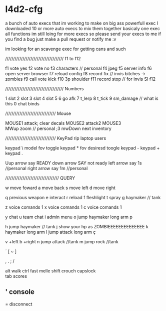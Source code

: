 # l4d2-cfg
 a bunch of auto execs that im working to make on big ass powerfull exec
 I downloaded 10 or more auto execs to mix them together 
 basicaly one exec all functions
 im still loing for more execs so please send your execs to me 
 if you find a bug just make a pull request or notify me :v

 im looking for an scavenge exec for getting cans and such

/////////////////////////////////////
f1 to f12

 f1 vote yes
 f2 vote no
 f3  characters // personal
 f4 jpeg
 f5 server info 
 f6 open server browser
 f7 reload config
 f8 record fix // invis bitches -> zombies
 f9 call vote kick
 f10 3p shoulder
 f11 record stop // for invis SI
 f12

/////////////////////////////////////
Numbers

 1 slot 
 2 slot 
 3 slot
 4 slot
 5
 6 go afk
 7 t_lerp
 8 t_tick
 9 sm_damage // what is this
 0 chat binds

////////////////////////////////
Mouse

 MOUSE1 attack; clear decals
 MOUSE2 attack2
 MOUSE3  
 MWup zoom // personal ;3
 mwDown next inventory

////////////////////////////////
KeyPad rip laptop users

 keypad \ model fov toggle
 keypad * fov desiresd toogle
 keypad -
 keypad +
 keypad .

 Uup arrow   say READY
 down arrow  SAY not ready
 left arrow  say 1s //personal
 right arrow say 1m //personal

//////////////////////////////////
QUERY

 w move foward
 a move back
 s move left
 d move right

 q previous weapon
 e interact
 r reload
 f fleshlight
 t spray
 g haymaker // tank
 
 z voice comands 1
 x voice comands 1
 c voice comands 1

 y chat
 u team chat
 i admin menu
 o jump haymaker long arm
 p

 h jump haymaker // tank
 j show your hp as ZOMBIEEEEEEEEEEEEEE
 k haymaker long arm
 l jump attack long arm
 ç

 v +left
 b +right 
 n jump attack //tank
 m jump rock //tank


 ´
 [
 ~
 ] 

 , 
 .
 ; 
 /

 alt         walk
 ctrl       fast melle
 shift      crouch
 capslock  
 tab        scores


 ' console
 - 
 = disconnect
